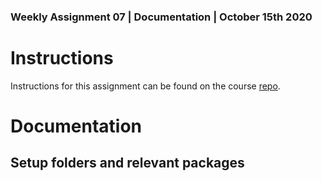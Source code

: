 ### Weekly Assignment 07 | Documentation | October 15th 2020

# Instructions
Instructions for this assignment can be found on the course [repo](https://github.com/visualizedata/data-structures/blob/master/weekly_assignment_07.md).

# Documentation
## Setup folders and relevant packages

